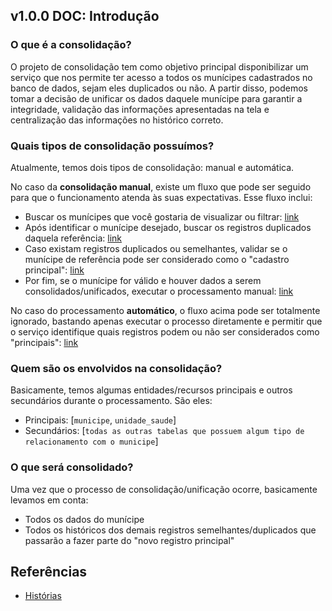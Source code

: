 ## v1.0.0 DOC: Introdução

### O que é a consolidação?
O projeto de consolidação tem como objetivo principal disponibilizar um serviço que nos permite ter acesso a todos os munícipes cadastrados no banco de dados, sejam eles duplicados ou não. A partir disso, podemos tomar a decisão de unificar os dados daquele munícipe para garantir a integridade, validação das informações apresentadas na tela e centralização das informações no histórico correto.

### Quais tipos de consolidação possuímos?
Atualmente, temos dois tipos de consolidação: manual e automática.

No caso da **consolidação manual**, existe um fluxo que pode ser seguido para que o funcionamento atenda às suas expectativas. Esse fluxo inclui:

- Buscar os munícipes que você gostaria de visualizar ou filtrar: [link](https://github.com/OM30/saudesimples-servico-consolidacao/blob/main/docs/stories/v1.0.0/busca_municipes.md)
- Após identificar o munícipe desejado, buscar os registros duplicados daquela referência: [link](https://github.com/OM30/saudesimples-servico-consolidacao/blob/main/docs/stories/v1.0.0/busca_municipes_duplicados.md)
- Caso existam registros duplicados ou semelhantes, validar se o munícipe de referência pode ser considerado como o "cadastro principal": [link](https://github.com/OM30/saudesimples-servico-consolidacao/blob/main/docs/stories/v1.0.0/municipe_pode_ser_considerado_para_cadastro_principal.md)
- Por fim, se o munícipe for válido e houver dados a serem consolidados/unificados, executar o processamento manual: [link](https://github.com/OM30/saudesimples-servico-consolidacao/blob/main/docs/stories/v1.0.0/processamento_manual.md)

No caso do processamento **automático**, o fluxo acima pode ser totalmente ignorado, bastando apenas executar o processo diretamente e permitir que o serviço identifique quais registros podem ou não ser considerados como "principais": [link](https://github.com/OM30/saudesimples-servico-consolidacao/blob/main/docs/stories/v1.0.0/processamento_automatico.md)

### Quem são os envolvidos na consolidação?
Basicamente, temos algumas entidades/recursos principais e outros secundários durante o processamento. São eles:

- Principais: [`municipe`, `unidade_saude`]
- Secundários: [`todas as outras tabelas que possuem algum tipo de relacionamento com o municipe`]

### O que será consolidado?
Uma vez que o processo de consolidação/unificação ocorre, basicamente levamos em conta:

- Todos os dados do munícipe
- Todos os históricos dos demais registros semelhantes/duplicados que passarão a fazer parte do "novo registro principal"

## Referências
- [Histórias](https://github.com/OM30/saudesimples-servico-consolidacao/blob/main/docs/stories/main.md)